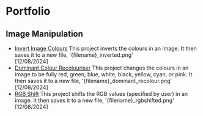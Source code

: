 # Portfolio

## Image Manipulation
- [Invert Image Colours](Image%20Manipulation/Invert%20Image%20Colours/main.py)
  This project inverts the colours in an image. It then saves it to a new file, '{filename}_inverted.png'
  <br>[12/08/2024]
- [Dominant Colour Recolouriser](Image%20Manipulation/Dominant%20Colour%20Recolouriser/main.py)
  This project changes the colours in an image to be fully red, green, blue, white, black, yellow, cyan, or pink. It then saves it to a new file, '{filename}_dominant_recolour.png'
  <br>[12/08/2024]
- [RGB Shift](Image%20Manipulation/RGB%20Shift/main.py)
  This project shifts the RGB values (specified by user) in an image. It then saves it to a new file, '{filename}_rgbshifted.png'
  <br>[12/08/2024]
